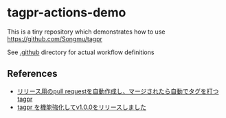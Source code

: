# tagpr-actions-demo

This is a tiny repository which demonstrates how to use https://github.com/Songmu/tagpr

See [.github](.github) directory for actual workflow definitions

## References

- [リリース用のpull requestを自動作成し、マージされたら自動でタグを打つtagpr](https://songmu.jp/riji/entry/2022-09-05-tagpr.html)
- [tagpr を機能強化してv1.0.0をリリースしました](https://songmu.jp/riji/entry/2022-09-23-tagpr-v1.html)
